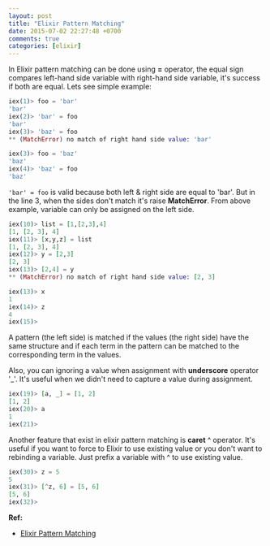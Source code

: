 ```yaml
---
layout: post
title: "Elixir Pattern Matching"
date: 2015-07-02 22:27:48 +0700
comments: true
categories: [elixir]
---
```

In Elixir pattern matching can be done using **=** operator, the equal sign compares left-hand side variable with right-hand side variable, it's success if both are equal. Lets see simple example:

```elixir
iex(1)> foo = 'bar'
'bar'
iex(2)> 'bar' = foo
'bar'
iex(3)> 'baz' = foo
** (MatchError) no match of right hand side value: 'bar'

iex(3)> foo = 'baz'
'baz'
iex(4)> 'baz' = foo
'baz'
```
<!--MORE-->
` 'bar' = foo ` is valid because both left & right side are equal to 'bar'. But in the line 3, when the sides don't match it's raise **MatchError**. From above example, variable can only be assigned on the left side.

```elixir
iex(10)> list = [1,[2,3],4]
[1, [2, 3], 4]
iex(11)> [x,y,z] = list
[1, [2, 3], 4]
iex(12)> y = [2,3]
[2, 3]
iex(13)> [2,4] = y
** (MatchError) no match of right hand side value: [2, 3]

iex(13)> x
1
iex(14)> z
4
iex(15)>
```
A pattern (the left side) is matched if the values (the right side) have the same structure and if each term in the pattern can be matched to the corresponding term in the values.

Also, you can ignoring a value when assignment with **underscore** operator '_'. It's useful when we didn't need to capture a value during assignment.

```elixir
iex(19)> [a, _] = [1, 2]
[1, 2]
iex(20)> a
1
iex(21)>
```
Another feature that exist in elixir pattern matching is **caret** ^ operator. It's useful if you want to force to Elixir to use existing value or you don't want to rebinding a variable. Just prefix a variable with ^ to use existing value.

```elixir
iex(30)> z = 5
5
iex(31)> [^z, 6] = [5, 6]
[5, 6]
iex(32)>
```
**Ref:**

* [Elixir Pattern Matching](http://elixir-lang.org/getting-started/pattern-matching.html)

